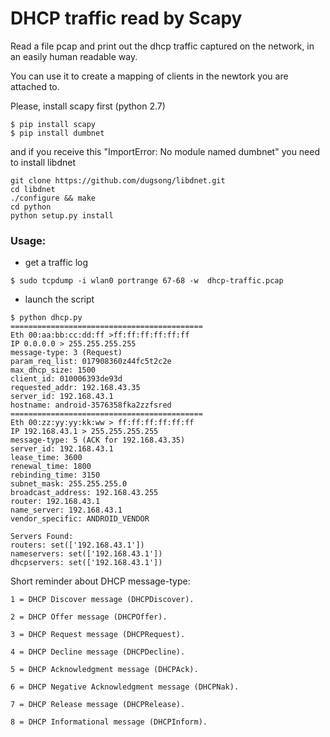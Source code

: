 # DHCP traffic read by Scapy 


Read a  file pcap and print out the dhcp traffic captured on the network,
in an easily human readable way.


You can use it to create  a mapping of clients in the newtork 
you are attached to. 

Please, install scapy first (python 2.7)
```
$ pip install scapy
$ pip install dumbnet
```

and if you receive this "ImportError: No module named dumbnet" you need
to install libdnet

```
git clone https://github.com/dugsong/libdnet.git
cd libdnet
./configure && make
cd python
python setup.py install
```


###  Usage: ###


- get a traffic log

```
$ sudo tcpdump -i wlan0 portrange 67-68 -w  dhcp-traffic.pcap
```

- launch the script

```
$ python dhcp.py
===========================================
Eth 00:aa:bb:cc:dd:ff >ff:ff:ff:ff:ff:ff
IP 0.0.0.0 > 255.255.255.255
message-type: 3 (Request)
param_req_list: 017908360z44fc5t2c2e
max_dhcp_size: 1500
client_id: 010006393de93d
requested_addr: 192.168.43.35
server_id: 192.168.43.1
hostname: android-3576358fka2zzfsred
===========================================
Eth 00:zz:yy:yy:kk:ww > ff:ff:ff:ff:ff:ff
IP 192.168.43.1 > 255.255.255.255
message-type: 5 (ACK for 192.168.43.35)
server_id: 192.168.43.1
lease_time: 3600
renewal_time: 1800
rebinding_time: 3150
subnet_mask: 255.255.255.0
broadcast_address: 192.168.43.255
router: 192.168.43.1
name_server: 192.168.43.1
vendor_specific: ANDROID_VENDOR

Servers Found:
routers: set(['192.168.43.1'])
nameservers: set(['192.168.43.1']) 
dhcpservers: set(['192.168.43.1'])

```



Short reminder about DHCP message-type:


    1 = DHCP Discover message (DHCPDiscover).

    2 = DHCP Offer message (DHCPOffer).

    3 = DHCP Request message (DHCPRequest).

    4 = DHCP Decline message (DHCPDecline).

    5 = DHCP Acknowledgment message (DHCPAck).

    6 = DHCP Negative Acknowledgment message (DHCPNak).

    7 = DHCP Release message (DHCPRelease).

    8 = DHCP Informational message (DHCPInform).

